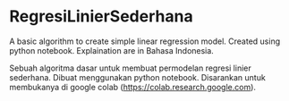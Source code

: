 # RegresiLinierSederhana
A basic algorithm to create simple linear regression model. Created using python notebook. Explaination are in Bahasa Indonesia.

Sebuah algoritma dasar untuk membuat permodelan regresi linier sederhana. Dibuat menggunakan python notebook.
Disarankan untuk membukanya di google colab (https://colab.research.google.com).
